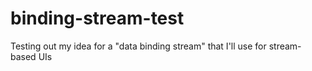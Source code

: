 binding-stream-test
===================

Testing out my idea for a "data binding stream" that I'll use for stream-based UIs
